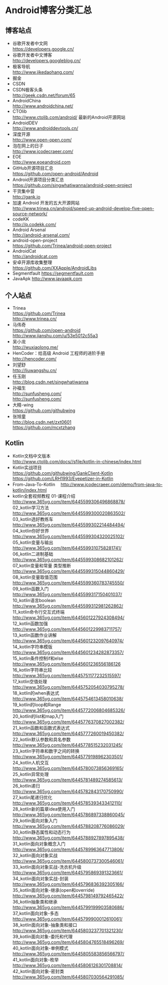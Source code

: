 # Android博客分类汇总

## 博客站点
* 谷歌开发者中文网 <br> https://developers.google.cn/
* 谷歌开发者中文博客 <br> http://developers.googleblog.cn/
* 极客导航 <br> http://www.jikedaohang.com/
* 掘金
* CSDN
* CSDN极客头条 <br> http://geek.csdn.net/forum/65
* AndroidChina <br> http://www.androidchina.net/
* CTOlib <br> http://www.ctolib.com/android/  最新的Android开源网站
* AndroidDEV <br> http://www.androiddevtools.cn/
* 深度开源 <br> http://www.open-open.com/
* 泡在网上的日子 <br> http://www.jcodecraeer.com/
* EOE <br>	http://www.eoeandroid.com
* GitHub开源项目汇总 <br> https://github.com/open-android/Android
* Android开源项目分类汇总 <br>  https://github.com/singwhatiwanna/android-open-project
* 干货集中营 <br> http://gank.io
* 加速 Android 开发的五大开源网站 <br> http://www.trinea.cn/android/speed-up-android-develop-five-open-source-network/
* codeKK <br> http://p.codekk.com/
* Android Arsenal <br> http://android-arsenal.com/
* android-open-project <br> https://github.com/Trinea/android-open-project
* AndroidCat <br> http://androidcat.com
* 安卓开源库收集整理 <br> https://github.com/XXApple/AndroidLibs
* Segmentfault https://segmentfault.com
* JavaApk http://www.javaapk.com


## 个人站点
* Trinea <br>
https://github.com/Trinea <br>
http://www.trinea.cn/
* 马伟奇 <br> https://github.com/open-android <br>
http://www.jianshu.com/u/53e5012c55a3
* 吴小龙 <br> http://wuxiaolong.me/
* HenCoder：给高级 Android 工程师的进阶手册 <br> http://hencoder.com/
* 刘望舒 <br> http://liuwangshu.cn/
* 任玉刚 <br> http://blog.csdn.net/singwhatiwanna
* 孙福生 <br> http://sunfusheng.com/ <br>
http://sunfusheng.com/
* 大精-wing <br> https://github.com/githubwing
* 张旭童 <br> http://blog.csdn.net/zxt0601
<br> https://github.com/mcxtzhang

## Kotlin
* Kotlin文档中文版本 <br>
http://www.ctolib.com/docs//sfile/kotlin-in-chinese/index.html
* Kotlin实战项目 <br>
https://github.com/githubwing/GankClient-Kotlin
https://github.com/LRH1993/Eyepetizer-in-Kotlin
* From-Java-To-Kotlin　
http://www.jcodecraeer.com/demo/from-java-to-kotlin/index.html
* kotlin全套视频教程
01-课程介绍 <br>
http://www.365yg.com/item/6445599306496868878/ <br>
02_kotlin学习方法 <br>
http://www.365yg.com/item/6445599300020863502/ <br>
03_kotlin选好教练车 <br>
http://www.365yg.com/item/6445599302214484494/ <br>
04_kotlin你好世界 <br>
http://www.365yg.com/item/6445599304320025102/ <br>
05_kotlin变量与输出 <br>
http://www.365yg.com/item/6445599310758281741/ <br>
06_kotlin二进制基础 <br>
http://www.365yg.com/item/6445599308682101262/ <br>
07_kotlin变量和常量 类型推断 <br>
http://www.365yg.com/item/6445599315044860429/ <br>
08_kotlin变量取值范围 <br>
http://www.365yg.com/item/6445599360783745550/ <br>
09_kotlin函数入门 <br>
http://www.365yg.com/item/6445599317150401037/ <br>
10_kotlin语言boolean <br>
http://www.365yg.com/item/6445599312981262862/ <br>
11_kotlin命令行交互式终端 <br>
http://www.365yg.com/item/6445601227924308494/ <br>
12_kotlin函数加强 <br>
http://www.365yg.com/item/6445601229983711757/ <br>
13_kotlin函数作业讲解 <br>
http://www.365yg.com/item/6445601232097640974/ <br>
14_kotlin字符串模版 <br>
http://www.365yg.com/item/6445601234282873357/ <br>
15_kotlin条件控制if和else <br>
http://www.365yg.com/item/6445601236556186126 <br>
16_kotlin字符串比较 <br>
http://www.365yg.com/item/6445751177232515597/ <br>
17_kotlin空值处理 <br>
http://www.365yg.com/item/6445752054030795278/ <br>
18_kotlin的when表达式 <br>
http://www.365yg.com/item/6445754613458010638/ <br>
19_kotlin的loop和Range <br>
http://www.365yg.com/item/6445772006804685326/ <br>
20_kotlin的list和map入门 <br>
http://www.365yg.com/item/6445776370827002382/ <br>
21_kotlin函数和函数式表达式 <br>
http://www.365yg.com/item/6445777260019450382/ <br>
22_kotlin默认参数和具名参数 <br>
http://www.365yg.com/item/6445778515232031245/ <br>
23_kotlin字符串和数字之间的转换 <br>
http://www.365yg.com/item/6445779198962303501/ <br>
24_kotlin人机交互 <br>
http://www.365yg.com/item/6445780073856369165/ <br>
25_kotlin异常处理 <br>
http://www.365yg.com/item/6445781489274585613/ <br>
26_kotlin递归 <br>
http://www.365yg.com/item/6445782843170750990/ <br>
27_kotlin尾递归优化 <br>
http://www.365yg.com/item/6445785393433412110/ <br>
28_kotlin新的篇章idea使用入门 <br>
http://www.365yg.com/item/6445786897338860045/ <br>
29_kotlin面向对象入门 <br>
http://www.365yg.com/item/6445788208776086029/ <br>
30_kotlin静态属性和动态行为 <br>
http://www.365yg.com/item/6445788927897895438/ <br>
31_kotlin面向对象概念入门 <br>
http://www.365yg.com/item/6445789963647713806/ <br>
32_kotlin面向对象实战 <br>
http://www.365yg.com/item/6445800737300546061/ <br>
33_kotlin面向对象实战-洗衣机升级 <br>
http://www.365yg.com/item/6445795869391323661/ <br>
34_kotlin面向对象实战-封装 <br>
http://www.365yg.com/item/6445796836392305166/ <br>
35_kotlin面向对象-继承(open和override) <br>
http://www.365yg.com/item/6445798149792465422/ <br>
36_kotlin抽象类和继承 <br>
http://www.365yg.com/item/6445799199903580686/ <br>
37_kotlin面向对象-多态 <br>
http://www.365yg.com/item/6445799900012610061/ <br>
38_kotlin面向对象-抽象类和接口 <br>
http://www.365yg.com/item/6445803237701321230/ <br>
39_kotlin面向对象-委托和代理 <br>
http://www.365yg.com/item/6445804765518496269/ <br>
40_kotlin面向对象-单例模式 <br>
http://www.365yg.com/item/6445805583856566797/ <br>
41_kotlin面向对象-枚举 <br>
http://www.365yg.com/item/6445806126301708814/ <br>
42_kotlin面向对象-密封类 <br>
http://www.365yg.com/item/6445807030564291085/ <br>






















